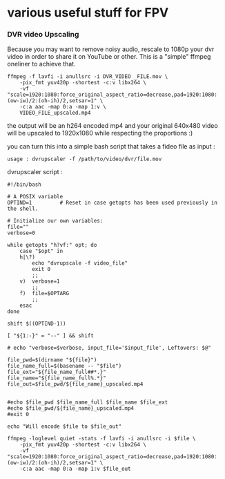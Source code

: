 # various useful stuff for FPV


### DVR video Upscaling

Because you may want to remove noisy audio, rescale to 1080p your dvr video in order to share it on YouTube or other. This is a "simple" ffmpeg oneliner to achieve that.

```
ffmpeg -f lavfi -i anullsrc -i DVR_VIDEO _FILE.mov \
	-pix_fmt yuv420p -shortest -c:v libx264 \
	-vf "scale=1920:1080:force_original_aspect_ratio=decrease,pad=1920:1080:(ow-iw)/2:(oh-ih)/2,setsar=1" \
	-c:a aac -map 0:a -map 1:v \
	VIDEO_FILE_upscaled.mp4
```

the output will be an h264 encoded mp4 and your original 640x480 video will be upscaled to 1920x1080 while respecting the proportions :)


you can turn this into a simple bash script that takes a fideo file as input :

```
usage : dvrupscaler -f /path/to/video/dvr/file.mov
```

dvrupscaler script :

```
#!/bin/bash

# A POSIX variable
OPTIND=1         # Reset in case getopts has been used previously in the shell.

# Initialize our own variables:
file=""
verbose=0

while getopts "h?vf:" opt; do
    case "$opt" in
    h|\?)
        echo "dvrupscale -f video_file"
        exit 0
        ;;
    v)  verbose=1
        ;;
    f)  file=$OPTARG
        ;;
    esac
done

shift $((OPTIND-1))

[ "${1:-}" = "--" ] && shift

# echo "verbose=$verbose, input_file='$input_file', Leftovers: $@"

file_pwd=$(dirname "${file}")
file_name_full=$(basename -- "$file")
file_ext="${file_name_full##*.}"
file_name="${file_name_full%.*}"
file_out=$file_pwd/${file_name}_upscaled.mp4


#echo $file_pwd $file_name_full $file_name $file_ext
#echo $file_pwd/${file_name}_upscaled.mp4
#exit 0

echo "Will encode $file to $file_out"

ffmpeg -loglevel quiet -stats -f lavfi -i anullsrc -i $file \
    -pix_fmt yuv420p -shortest -c:v libx264 \
    -vf "scale=1920:1080:force_original_aspect_ratio=decrease,pad=1920:1080:(ow-iw)/2:(oh-ih)/2,setsar=1" \
    -c:a aac -map 0:a -map 1:v $file_out
```

